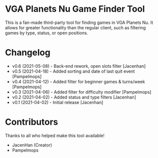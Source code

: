# VGA Planets Nu Game Finder Tool

This is a fan-made third-party tool for finding games in VGA Planets Nu. It allows for greater functionality than the regular client, such as filtering games by type, status, or open positions.

# Changelog

- v0.6 (2021-05-08) - Back-end rework, open slots filter \[Jacenhan]
- v0.5 (2021-04-18) - Added sorting and date of last quit event \[Pampelmops]
- v0.4 (2021-04-12) - Added filter for beginner games & turns/week \[Pampelmops]
- v0.3 (2021-04-06) - Added filter for difficulty modifier \[Pampelmops]
- v0.2 (2021-04-02) - Added status and type filters \[Jacenhan]
- v0.1 (2021-04-02) - Initial release \[Jacenhan]
      
# Contributors

Thanks to all who helped make this tool available!

- JacenHan (Creator)
- Pampelmops

